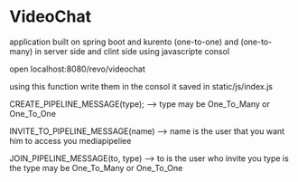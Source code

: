 # VideoChat
application built on spring boot and kurento (one-to-one) and (one-to-many) in server side and clint side using javascripte consol


open localhost:8080/revo/videochat


using this function write them in the consol it saved in static/js/index.js

CREATE_PIPELINE_MESSAGE(type);
-->     type may be One_To_Many  or One_To_One


INVITE_TO_PIPELINE_MESSAGE(name)
-->     name is the user that you want him to access you mediapipeliee


JOIN_PIPELINE_MESSAGE(to, type)
-->     to is the user who invite you type is the type may be One_To_Many  or One_To_One


